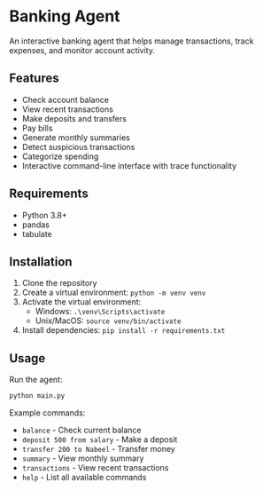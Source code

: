 # Banking Agent

An interactive banking agent that helps manage transactions, track expenses, and monitor account activity.

## Features

- Check account balance
- View recent transactions
- Make deposits and transfers
- Pay bills
- Generate monthly summaries
- Detect suspicious transactions
- Categorize spending
- Interactive command-line interface with trace functionality

## Requirements

- Python 3.8+
- pandas
- tabulate

## Installation

1. Clone the repository
2. Create a virtual environment: `python -m venv venv`
3. Activate the virtual environment:
   - Windows: `.\venv\Scripts\activate`
   - Unix/MacOS: `source venv/bin/activate`
4. Install dependencies: `pip install -r requirements.txt`

## Usage

Run the agent:
```bash
python main.py
```

Example commands:
- `balance` - Check current balance
- `deposit 500 from salary` - Make a deposit
- `transfer 200 to Nabeel` - Transfer money
- `summary` - View monthly summary
- `transactions` - View recent transactions
- `help` - List all available commands
